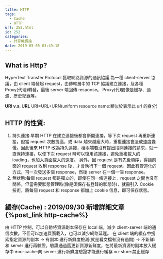 ```yaml
---
title: HTTP
tags:
  - Cache
  - HTTP
url: 252.html
id: 252
categories:
  - 計算機概論
date: 2019-05-05 03:49:18
---
```


## What is Http?

HyperText Transfer Protocol 獲取網路資源的通訊協議 為一種 client-server 協議，由 client 端發起 request，由傳輸層中的 TCP 協議建立連接，及各種 Proxy(代理)轉發，最後 server 端回傳 response。 Proxy(代理)像是緩存、過濾、歷史紀錄等。

**URI v.s. URL** URI=URL+URN(uniform resource name:類似於表示此 url 的身分)

## HTTP 的性質:

1.  持久連接:早期 HTTP 在建立連接後都會斷開連接，等下次 request 再重新連接，但當 request 次數提高，或 data 越來越龐大時，重複連接會造成速度變慢。因此後來 HTTP 改為持久連接，穰兩端若沒有提出段開連接的請求，就一直保持連接，以便下次 request 時可以復用該連接，避免重複載入的 loading，也加入頁面載入的速度。 另外，因 request 是有先後順序，得讓前面的 request 收到 response 後，才會執行下一個 request。因此有管道化的方式，可一次發送多個 response，然後 server 在一個一個 response。
2.  無狀態:每個 request 都是獨立的，即使在同一條連接上，request 之間也沒有關係。但當需要狀態管理時(像是須保存有登錄的狀態時)，就需引入 Cookie 技術，將每個 request 和 response 都加上 cookie 信息，即可保存狀態。

## 緩存(Cache) : 2019/09/30 新增詳細文章 {%post_link http-cache%}

由 HTTP 控制，可以自動將資源副本保存在 local 端，減少 client-server 端的通信次數，不但可以加速頁面載入，也可以減少網路延遲。
在 client 端的緩存中搜索指定資源的副本 → 有副本:進行新鮮度檢測(就是看文檔有沒有過期) → 不新鮮:和 server 進行再驗證，驗證通過舊更新資源新鮮度，在將最新資源的副本放入緩存中
※no-cache:向 server 進行新鮮度驗證才能進行緩存 no-store:禁止緩存
